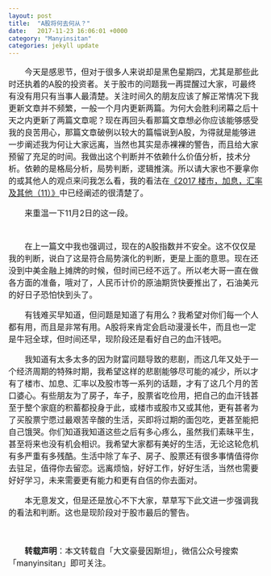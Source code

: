 ```yaml
---
layout: post
title:  "A股将何去何从？"
date:   2017-11-23 16:06:01 +0000
category: "Manyinsitan"
categories: jekyll update
---
```

<style type="text/css">
p{font-size:16px;text-indent:2em;}
.pct100{width:100%;}
.tc{text-align:center;}
.pb10{padding-bottom:10px;}
</style>
<p>
今天是感恩节，但对于很多人来说却是黑色星期四，尤其是那些此时还执着的A股的投资者。关于股市的问题我一再提醒过大家，可最终有没有用只有当事人最清楚。关注时间久的朋友应该了解正常情况下我更新文章并不频繁，一般一个月内更新两篇。为何大会胜利闭幕之后十天之内更新了两篇文章呢？现在再回头看那篇文章想必你应该能够感受我的良苦用心，那篇文章破例以较大的篇幅说到A股，为得就是能够进一步阐述我为何让大家远离，当然也其实是赤裸裸的警告，而且给大家预留了充足的时间。我做出这个判断并不依赖什么价值分析，技术分析。依赖的是格局分析，局势判断，逻辑推演。所以请大家也不要拿你的或其他人的观点来问我怎么看，我的看法在<a href="/jekyll/update/manyinsitan/2017/11/02/manyinsitan.html" target="_blank">《2017 楼市，加息，汇率及其他（11）》</a>中已经阐述的很清楚了。
</p>
<p>
来重温一下11月2日的这一段。
</p>
<div class="pct100 tc pb10">
  <img src="/images/20171123.png" alt="" />
</div>
<p>
在上一篇文中我也强调过，现在的A股指数并不安全。这不仅仅是我的判断，说白了这是符合局势演化的判断，更是上面的意思。现在还没到中美金融上摊牌的时候，但时间已经不远了。所以老大哥一直在做各方面的准备，哦对了，人民币计价的原油期货快要推出了，石油美元的好日子恐怕快到头了。
</p>
<p>
有钱难买早知道，但问题是知道了有用么？我希望对你们每一个人都有用，而且是非常有用。A股将来肯定会启动漫漫长牛，而且也一定是牛冠全球，但时间还早，现阶段还是看好自己的血汗钱吧。
</p>
<p>
我知道有太多太多的因为财富问题导致的悲剧，而这几年又处于一个经济周期的特殊时期，我希望这样的悲剧能够尽可能的减少，所以才有了楼市、加息、汇率以及股市等一系列的话题，才有了这几个月的苦口婆心。有些朋友为了房子，车子，股票省吃俭用，把自己的血汗钱甚至于整个家庭的积蓄都投身于此，或楼市或股市又或其他，更有甚者为了买股票宁愿过最艰苦辛酸的生活，买即将过期的面包吃，更甚至能把自己饿哭。你们知道我知道这些之后有多心疼么，虽然我们素昧平生，甚至将来也没有机会相识。我希望大家都有美好的生活，无论这轮危机有多严重有多残酷。生活中除了车子、房子、股票还有很多事情值得你去驻足，值得你去留恋。远离烦恼，好好工作，好好生活，当然也需要好好学习，未来需要更有能力和更有自信的你去面对。
</p>
<p>
本无意发文，但是还是放心不下大家，草草写下此文进一步强调我的看法和判断。这也是现阶段对于股市最后的警告。
</p>
<p>
  <br>
</p>
<p style="margin-top:10px;">
  <strong>转载声明</strong>：本文转载自「大文豪曼因斯坦」，微信公众号搜索「manyinsitan」即可关注。
</p>
<p>
  <br>
</p>
